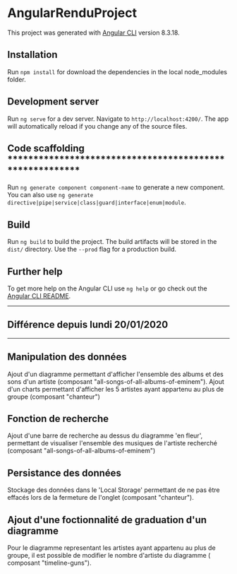 # AngularRenduProject

This project was generated with [Angular CLI](https://github.com/angular/angular-cli) version 8.3.18.

## Installation

Run `npm install` for download the dependencies in the local node_modules folder.

## Development server

Run `ng serve` for a dev server. Navigate to `http://localhost:4200/`. The app will automatically reload if you change any of the source files.

## Code scaffolding	********************************************************

Run `ng generate component component-name` to generate a new component. You can also use `ng generate directive|pipe|service|class|guard|interface|enum|module`.	

## Build	

Run `ng build` to build the project. The build artifacts will be stored in the `dist/` directory. Use the `--prod` flag for a production build.	

## Further help	

To get more help on the Angular CLI use `ng help` or go check out the [Angular CLI README](https://github.com/angular/angular-cli/blob/master/README.md).	

*************************************************************************

## Différence depuis lundi 20/01/2020	

*********************************************************************

## Manipulation des données 	

Ajout d'un diagramme permettant d'afficher l'ensemble des albums et des sons d'un artiste	(composant "all-songs-of-all-albums-of-eminem").
Ajout d'un charts permettant d'afficher les 5 artistes ayant appartenu au plus de groupe (composant "chanteur")

## Fonction de recherche 	

Ajout d'une barre de recherche au dessus du diagramme 'en fleur', permettant de visualiser l'ensemble des musiques de l'artiste recherché	 (composant "all-songs-of-all-albums-of-eminem")

## Persistance des données 	

Stockage des données dans le 'Local Storage' permettant de ne pas être effacés lors de la fermeture de l'onglet (composant "chanteur"). 	

## Ajout d'une foctionnalité de graduation d'un diagramme	

Pour le diagramme representant les artistes ayant appartenu au plus de groupe, il est possible de modifier le nombre d'artiste du diagramme ( composant "timeline-guns").
